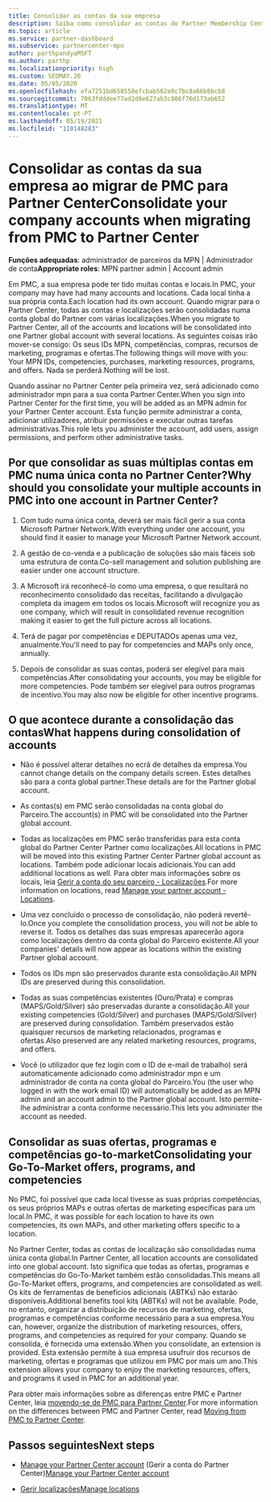 ```yaml
---
title: Consolidar as contas da sua empresa
description: Saiba como consolidar as contas do Partner Membership Center (PMC) numa única conta no Partner Center. Aplica-se à migração de PMC para Partner Center.
ms.topic: article
ms.service: partner-dashboard
ms.subservice: partnercenter-mpn
author: parthpandyaMSFT
ms.author: parthp
ms.localizationpriority: high
ms.custom: SEOMAY.20
ms.date: 05/05/2020
ms.openlocfilehash: efa7251bd658558efcbab562e0c7bc8a66b8bcb8
ms.sourcegitcommit: 7063fdddee77ad2d8e627ab3c806f76d173ab652
ms.translationtype: MT
ms.contentlocale: pt-PT
ms.lasthandoff: 05/19/2021
ms.locfileid: "110148283"
---
```

# <a name="consolidate-your-company-accounts-when-migrating-from-pmc-to-partner-center"></a><span data-ttu-id="d4860-104">Consolidar as contas da sua empresa ao migrar de PMC para Partner Center</span><span class="sxs-lookup"><span data-stu-id="d4860-104">Consolidate your company accounts when migrating from PMC to Partner Center</span></span>

<span data-ttu-id="d4860-105">**Funções adequadas**: administrador de parceiros da MPN | Administrador de conta</span><span class="sxs-lookup"><span data-stu-id="d4860-105">**Appropriate roles**: MPN partner admin | Account admin</span></span>

<span data-ttu-id="d4860-106">Em PMC, a sua empresa pode ter tido muitas contas e locais.</span><span class="sxs-lookup"><span data-stu-id="d4860-106">In PMC, your company may have had many accounts and locations.</span></span> <span data-ttu-id="d4860-107">Cada local tinha a sua própria conta.</span><span class="sxs-lookup"><span data-stu-id="d4860-107">Each location had its own account.</span></span> <span data-ttu-id="d4860-108">Quando migrar para o Partner Center, todas as contas e localizações serão consolidadas numa conta global do Partner com várias localizações.</span><span class="sxs-lookup"><span data-stu-id="d4860-108">When you migrate to Partner Center, all of the accounts and locations will be consolidated into one Partner global account with several locations.</span></span> <span data-ttu-id="d4860-109">As seguintes coisas irão mover-se consigo: Os seus IDs MPN, competências, compras, recursos de marketing, programas e ofertas.</span><span class="sxs-lookup"><span data-stu-id="d4860-109">The following things will move with you: Your MPN IDs, competencies, purchases, marketing resources, programs, and offers.</span></span> <span data-ttu-id="d4860-110">Nada se perderá.</span><span class="sxs-lookup"><span data-stu-id="d4860-110">Nothing will be lost.</span></span>

<span data-ttu-id="d4860-111">Quando assinar no Partner Center pela primeira vez, será adicionado como administrador mpn para a sua conta Partner Center.</span><span class="sxs-lookup"><span data-stu-id="d4860-111">When you sign into Partner Center for the first time, you will be added as an MPN admin for your Partner Center account.</span></span> <span data-ttu-id="d4860-112">Esta função permite administrar a conta, adicionar utilizadores, atribuir permissões e executar outras tarefas administrativas.</span><span class="sxs-lookup"><span data-stu-id="d4860-112">This role lets you administer the account, add users, assign permissions, and perform other administrative tasks.</span></span>

## <a name="why-should-you-consolidate-your-multiple-accounts-in-pmc-into-one-account-in-partner-center"></a><span data-ttu-id="d4860-113">Por que consolidar as suas múltiplas contas em PMC numa única conta no Partner Center?</span><span class="sxs-lookup"><span data-stu-id="d4860-113">Why should you consolidate your multiple accounts in PMC into one account in Partner Center?</span></span>

1. <span data-ttu-id="d4860-114">Com tudo numa única conta, deverá ser mais fácil gerir a sua conta Microsoft Partner Network.</span><span class="sxs-lookup"><span data-stu-id="d4860-114">With everything under one account, you should find it easier to manage your Microsoft Partner Network account.</span></span>

2. <span data-ttu-id="d4860-115">A gestão de co-venda e a publicação de soluções são mais fáceis sob uma estrutura de conta.</span><span class="sxs-lookup"><span data-stu-id="d4860-115">Co-sell management and solution publishing are easier under one account structure.</span></span>

3. <span data-ttu-id="d4860-116">A Microsoft irá reconhecê-lo como uma empresa, o que resultará no reconhecimento consolidado das receitas, facilitando a divulgação completa da imagem em todos os locais.</span><span class="sxs-lookup"><span data-stu-id="d4860-116">Microsoft will recognize you as one company, which will result in consolidated revenue recognition making it easier to get the full picture across all locations.</span></span>  

4. <span data-ttu-id="d4860-117">Terá de pagar por competências e DEPUTADOs apenas uma vez, anualmente.</span><span class="sxs-lookup"><span data-stu-id="d4860-117">You'll need to pay for competencies and MAPs only once, annually.</span></span>

5. <span data-ttu-id="d4860-118">Depois de consolidar as suas contas, poderá ser elegível para mais competências.</span><span class="sxs-lookup"><span data-stu-id="d4860-118">After consolidating your accounts, you may be eligible for more competencies.</span></span> <span data-ttu-id="d4860-119">Pode também ser elegível para outros programas de incentivo.</span><span class="sxs-lookup"><span data-stu-id="d4860-119">You may also now be eligible for other incentive programs.</span></span>

## <a name="what-happens-during-consolidation-of-accounts"></a><span data-ttu-id="d4860-120">O que acontece durante a consolidação das contas</span><span class="sxs-lookup"><span data-stu-id="d4860-120">What happens during consolidation of accounts</span></span>

- <span data-ttu-id="d4860-121">Não é possível alterar detalhes no ecrã de detalhes da empresa.</span><span class="sxs-lookup"><span data-stu-id="d4860-121">You cannot change details on the company details screen.</span></span> <span data-ttu-id="d4860-122">Estes detalhes são para a conta global partner.</span><span class="sxs-lookup"><span data-stu-id="d4860-122">These details are for the Partner global account.</span></span>

- <span data-ttu-id="d4860-123">As contas(s) em PMC serão consolidadas na conta global do Parceiro.</span><span class="sxs-lookup"><span data-stu-id="d4860-123">The account(s) in PMC will be consolidated into the Partner global account.</span></span>

- <span data-ttu-id="d4860-124">Todas as localizações em PMC serão transferidas para esta conta global do Partner Center Partner como localizações.</span><span class="sxs-lookup"><span data-stu-id="d4860-124">All locations in PMC will be moved into this existing Partner Center Partner global account as locations.</span></span> <span data-ttu-id="d4860-125">Também pode adicionar locais adicionais.</span><span class="sxs-lookup"><span data-stu-id="d4860-125">You can add additional locations as well.</span></span> <span data-ttu-id="d4860-126">Para obter mais informações sobre os locais, leia  [Gerir a conta do seu parceiro - Localizações](manage-locations.md).</span><span class="sxs-lookup"><span data-stu-id="d4860-126">For more information on locations, read  [Manage your partner account - Locations](manage-locations.md).</span></span>

- <span data-ttu-id="d4860-127">Uma vez concluído o processo de consolidação, não poderá revertê-lo.</span><span class="sxs-lookup"><span data-stu-id="d4860-127">Once you complete the consolidation process, you will not be able to reverse it.</span></span> <span data-ttu-id="d4860-128">Todos os detalhes das suas empresas aparecerão agora como localizações dentro da conta global do Parceiro existente.</span><span class="sxs-lookup"><span data-stu-id="d4860-128">All your companies' details will now appear as locations within the existing Partner global account.</span></span> 

- <span data-ttu-id="d4860-129">Todos os IDs mpn são preservados durante esta consolidação.</span><span class="sxs-lookup"><span data-stu-id="d4860-129">All MPN IDs are preserved during this consolidation.</span></span>

- <span data-ttu-id="d4860-130">Todas as suas competências existentes (Ouro/Prata) e compras (MAPS/Gold/Silver) são preservadas durante a consolidação.</span><span class="sxs-lookup"><span data-stu-id="d4860-130">All your existing competencies (Gold/Silver) and purchases (MAPS/Gold/Silver) are preserved during consolidation.</span></span> <span data-ttu-id="d4860-131">Também preservados estão quaisquer recursos de marketing relacionados, programas e ofertas.</span><span class="sxs-lookup"><span data-stu-id="d4860-131">Also preserved are any related marketing resources, programs, and offers.</span></span>

- <span data-ttu-id="d4860-132">Você (o utilizador que fez login com o ID de e-mail de trabalho) será automaticamente adicionado como administrador mpn e um administrador de conta na conta global do Parceiro.</span><span class="sxs-lookup"><span data-stu-id="d4860-132">You (the user who logged in with the work email ID) will automatically be added as an MPN admin and an account admin to the Partner global account.</span></span> <span data-ttu-id="d4860-133">Isto permite-lhe administrar a conta conforme necessário.</span><span class="sxs-lookup"><span data-stu-id="d4860-133">This lets you administer the account as needed.</span></span>

## <a name="consolidating-your-go-to-market-offers-programs-and-competencies"></a><span data-ttu-id="d4860-134">Consolidar as suas ofertas, programas e competências go-to-market</span><span class="sxs-lookup"><span data-stu-id="d4860-134">Consolidating your Go-To-Market offers, programs, and competencies</span></span>

<span data-ttu-id="d4860-135">No PMC, foi possível que cada local tivesse as suas próprias competências, os seus próprios MAPs e outras ofertas de marketing específicas para um local.</span><span class="sxs-lookup"><span data-stu-id="d4860-135">In PMC, it was possible for each location to have its own competencies, its own MAPs, and other marketing offers specific to a location.</span></span>

<span data-ttu-id="d4860-136">No Partner Center, todas as contas de localização são consolidadas numa única conta global.</span><span class="sxs-lookup"><span data-stu-id="d4860-136">In Partner Center, all location accounts are consolidated into one global account.</span></span> <span data-ttu-id="d4860-137">Isto significa que todas as ofertas, programas e competências do Go-To-Market também estão consolidadas.</span><span class="sxs-lookup"><span data-stu-id="d4860-137">This means all Go-To-Market offers, programs, and competencies are consolidated as well.</span></span> <span data-ttu-id="d4860-138">Os kits de ferramentas de benefícios adicionais (ABTKs) não estarão disponíveis.</span><span class="sxs-lookup"><span data-stu-id="d4860-138">Additional benefits tool kits (ABTKs) will not be available.</span></span> <span data-ttu-id="d4860-139">Pode, no entanto, organizar a distribuição de recursos de marketing, ofertas, programas e competências conforme necessário para a sua empresa.</span><span class="sxs-lookup"><span data-stu-id="d4860-139">You can, however, organize the distribution of marketing resources, offers, programs, and competencies as required for your company.</span></span> <span data-ttu-id="d4860-140">Quando se consolida, é fornecida uma extensão.</span><span class="sxs-lookup"><span data-stu-id="d4860-140">When you consolidate, an extension is provided.</span></span> <span data-ttu-id="d4860-141">Esta extensão permite à sua empresa usufruir dos recursos de marketing, ofertas e programas que utilizou em PMC por mais um ano.</span><span class="sxs-lookup"><span data-stu-id="d4860-141">This extension allows your company to enjoy the marketing resources, offers, and programs it used in PMC for an additional year.</span></span>

<span data-ttu-id="d4860-142">Para obter mais informações sobre as diferenças entre PMC e Partner Center, leia [movendo-se de PMC para Partner Center](guide-to-migration.md).</span><span class="sxs-lookup"><span data-stu-id="d4860-142">For more information on the differences between PMC and Partner Center, read [Moving from PMC to Partner Center](guide-to-migration.md).</span></span>

## <a name="next-steps"></a><span data-ttu-id="d4860-143">Passos seguintes</span><span class="sxs-lookup"><span data-stu-id="d4860-143">Next steps</span></span>

- <span data-ttu-id="d4860-144">[Manage your Partner Center account](partner-center-account-setup.md) (Gerir a conta do Partner Center)</span><span class="sxs-lookup"><span data-stu-id="d4860-144">[Manage your Partner Center account](partner-center-account-setup.md)</span></span>

- [<span data-ttu-id="d4860-145">Gerir localizações</span><span class="sxs-lookup"><span data-stu-id="d4860-145">Manage locations</span></span>](manage-locations.md)
